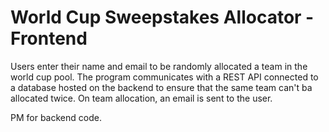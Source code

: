 # World Cup Sweepstakes Allocator - Frontend
Users enter their name and email to be randomly allocated a team in the world cup pool. The program communicates with a REST API connected to a database hosted on the backend to ensure that the same team can't ba allocated twice. On team allocation, an email is sent to the user.

PM for backend code.
